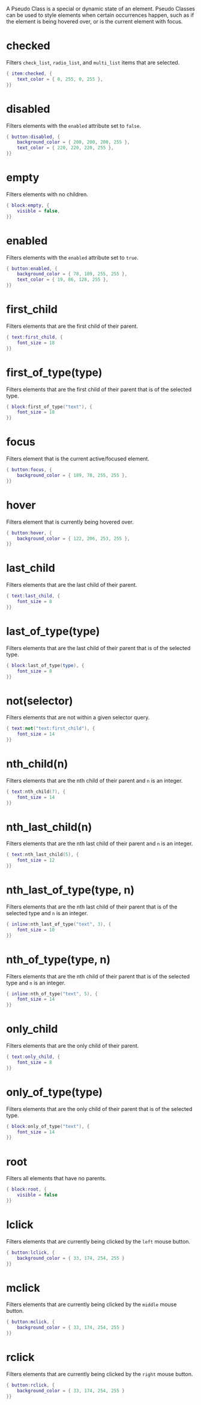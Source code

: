 A Pseudo Class is a special or dynamic state of an element. Pseudo Classes can be used to style elements when certain occurrences happen, such as if the element is being hovered over, or is the current element with focus.

# checked

Filters `check_list`, `radio_list`, and `multi_list` items that are selected.

```lua
{ item:checked, {
	text_color = { 0, 255, 0, 255 },
}}
```

# disabled

Filters elements with the `enabled` attribute set to `false`.

```lua
{ button:disabled, {
	background_color = { 200, 200, 200, 255 },
	text_color = { 220, 220, 220, 255 },
}}
```

# empty

Filters elements with no children.

```lua
{ block:empty, {
	visible = false,
}}
```

# enabled

Filters elements with the `enabled` attribute set to `true`.

```lua
{ button:enabled, {
	background_color = { 78, 189, 255, 255 },
	text_color = { 19, 86, 128, 255 },
}}
```

# first_child

Filters elements that are the first child of their parent.

```lua
{ text:first_child, {
	font_size = 18
}}
```

# first_of_type(type)

Filters elements that are the first child of their parent that is of the selected type.

```lua
{ block:first_of_type("text"), {
	font_size = 18
}}
```

# focus

Filters element that is the current active/focused element.

```lua
{ button:focus, {
	background_color = { 189, 78, 255, 255 },
}}
```

# hover

Filters element that is currently being hovered over.

```lua
{ button:hover, {
	background_color = { 122, 206, 253, 255 },
}}
```

# last_child

Filters elements that are the last child of their parent.

```lua
{ text:last_child, {
	font_size = 8
}}
```

# last_of_type(type)

Filters elements that are the last child of their parent that is of the selected type.

```lua
{ block:last_of_type(type), {
	font_size = 8
}}
```

# not(selector)

Filters elements that are not within a given selector query.

```lua
{ text:not("text:first_child"), {
	font_size = 14
}}
```

# nth_child(n)

Filters elements that are the nth child of their parent and `n` is an integer.

```lua
{ text:nth_child(7), {
	font_size = 14
}}
```

# nth_last_child(n)

Filters elements that are the nth last child of their parent and `n` is an integer.

```lua
{ text:nth_last_child(5), {
	font_size = 12
}}
```

# nth_last_of_type(type, n)

Filters elements that are the nth last child of their parent that is of the selected type and `n` is an integer.

```lua
{ inline:nth_last_of_type("text", 3), {
	font_size = 10
}}
```

# nth_of_type(type, n)

Filters elements that are the nth child of their parent that is of the selected type and `n` is an integer.

```lua
{ inline:nth_of_type("text", 5), {
	font_size = 14
}}
```

# only_child

Filters elements that are the only child of their parent.

```lua
{ text:only_child, {
	font_size = 8
}}
```

# only_of_type(type)

Filters elements that are the only child of their parent that is of the selected type.

```lua
{ block:only_of_type("text"), {
	font_size = 14
}}
```

# root

Filters all elements that have no parents.

```lua
{ block:root, {
	visible = false
}}
```

# lclick

Filters elements that are currently being clicked by the `left` mouse button.

```lua
{ button:lclick, {
	background_color = { 33, 174, 254, 255 }
}}
```

# mclick

Filters elements that are currently being clicked by the `middle` mouse button.

```lua
{ button:mclick, {
	background_color = { 33, 174, 254, 255 }
}}
```

# rclick

Filters elements that are currently being clicked by the `right` mouse button.

```lua
{ button:rclick, {
	background_color = { 33, 174, 254, 255 }
}}
```

